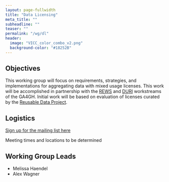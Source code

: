 ```yaml
---
layout: page-fullwidth
title: "Data Licensing"
meta_title: ""
subheadline: ""
teaser: ""
permalink: "/wg/dl"
header:
  image: "VICC_color_combo_v2.png"
  background-color: "#18252B"
---
```



## Objectives
This working group will focus on requirements, strategies, and implementations for aggregating data with mixed usage licenses. This work will be accomplished in partnership with the [REWS](https://www.ga4gh.org/work_stream/regulatory-ethics/) and [DURI](https://www.ga4gh.org/work_stream/data-use-researcher-identities-duri-2/) workstreams of the GA4GH. Initial work will be based on evaluation of licenses curated by the [Reusable Data Project](http://reusabledata.org/).


## Logistics

[Sign up for the mailing list here](https://groups.google.com/forum/#!forum/vicc-dl-wg)

Meeting times and locations to be determined

## Working Group Leads

* Melissa Haendel
* Alex Wagner